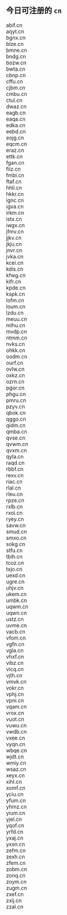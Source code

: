 
## 今日可注册的 `cn`
>
abif.cn   
aqyt.cn   
bgnx.cn   
blze.cn   
bmne.cn   
bndg.cn   
bozw.cn   
bwta.cn   
cbnp.cn   
cffu.cn   
cjbm.cn   
cmbu.cn   
ctul.cn   
dwaz.cn   
eagb.cn   
eaqa.cn   
edka.cn   
eebd.cn   
eojg.cn   
eqcm.cn   
eraz.cn   
ettk.cn   
fgan.cn   
fiiz.cn   
fmbi.cn   
ftaf.cn   
hhli.cn   
hkkr.cn   
ignc.cn   
igva.cn   
irkm.cn   
istx.cn   
iwgx.cn   
jfmv.cn   
jjkv.cn   
jkju.cn   
jnvr.cn   
jvka.cn   
kcei.cn   
kdis.cn   
kfwg.cn   
kifr.cn   
kpde.cn   
kspk.cn   
lofm.cn   
loum.cn   
lzdu.cn   
meuu.cn   
mlhu.cn   
mvdp.cn   
ntmm.cn   
nvks.cn   
ohkk.cn   
oodm.cn   
ourf.cn   
ovlw.cn   
oxkz.cn   
ozrn.cn   
pgor.cn   
phgu.cn   
pmru.cn   
pzyv.cn   
qbok.cn   
qggo.cn   
qidm.cn   
qmba.cn   
qvse.cn   
qvwm.cn   
qvxm.cn   
qyla.cn   
raqd.cn   
rbbf.cn   
rexv.cn   
riac.cn   
rlal.cn   
rleu.cn   
rpze.cn   
rxlb.cn   
rxoi.cn   
ryey.cn   
savw.cn   
smud.cn   
smxo.cn   
sokg.cn   
stfu.cn   
tbih.cn   
tcoz.cn   
txjo.cn   
uexd.cn   
ugre.cn   
uhjv.cn   
ukem.cn   
umbk.cn   
uqwm.cn   
uqwn.cn   
ustz.cn   
uvme.cn   
vacb.cn   
vfom.cn   
vgfn.cn   
vgla.cn   
vhxf.cn   
vibz.cn   
vicq.cn   
vjth.cn   
vmvk.cn   
vokr.cn   
vphj.cn   
vpni.cn   
vqam.cn   
vrox.cn   
vuot.cn   
vuwu.cn   
vwdb.cn   
vxee.cn   
vyqn.cn   
wbqe.cn   
wjdt.cn   
wmiy.cn   
wsaz.cn   
xeyx.cn   
xihl.cn   
xomf.cn   
yciu.cn   
yfum.cn   
yhmz.cn   
yium.cn   
yjel.cn   
yqof.cn   
yrfd.cn   
yxaj.cn   
yxsn.cn   
zefm.cn   
zexh.cn   
zfem.cn   
zobm.cn   
zonq.cn   
zoym.cn   
zugm.cn   
zxef.cn   
zxij.cn   
zzal.cn   

